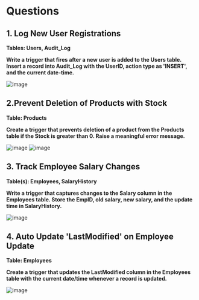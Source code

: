 # Questions

## 1. Log New User Registrations

**Tables: Users, Audit_Log**

**Write a trigger that fires after a new user is added to the Users table. Insert a record into Audit_Log with the UserID, action type as 'INSERT', and the current date-time.**

![image](https://github.com/user-attachments/assets/b3409059-0d1e-4a70-a9f6-e003b3afb64d)

## 2.Prevent Deletion of Products with Stock

**Table: Products**

**Create a trigger that prevents deletion of a product from the Products table if the Stock is greater than 0. Raise a meaningful error message.**

![image](https://github.com/user-attachments/assets/1478c083-58cb-4426-8320-c6c17a704981)
![image](https://github.com/user-attachments/assets/acfce976-bf2a-4751-ba96-e456fe5f14d6)

## 3. Track Employee Salary Changes

**Table(s): Employees, SalaryHistory**

**Write a trigger that captures changes to the Salary column in the Employees table. Store the EmpID, old salary, new salary, and the update time in SalaryHistory.**

![image](https://github.com/user-attachments/assets/1b3f78ee-5137-4608-ae20-3d94d804ee8f)

## 4. Auto Update 'LastModified' on Employee Update

**Table: Employees**

**Create a trigger that updates the LastModified column in the Employees table with the current date/time whenever a record is updated.**

![image](https://github.com/user-attachments/assets/8f520b3d-0072-4515-beb3-c5fc3401857d)
